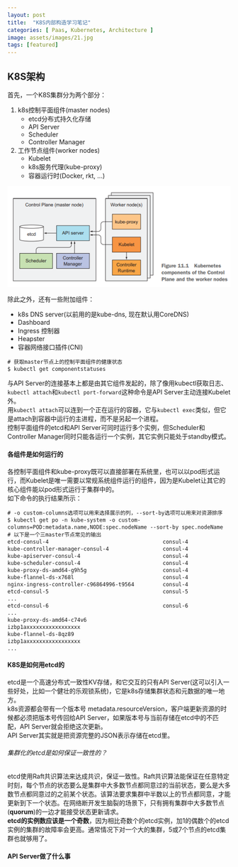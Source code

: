 ```yaml
---
layout: post
title:  "K8S内部构造学习笔记"
categories: [ Paas, Kubernetes, Architecture ]
image: assets/images/21.jpg
tags: [featured]
---
```


## K8S架构  
首先，一个K8S集群分为两个部分：
1. k8s控制平面组件(master nodes)
    - etcd分布式持久化存储
    - API Server
    - Scheduler
    - Controller Manager
2. 工作节点组件(worker nodes)
    - Kubelet
    - k8s服务代理(kube-proxy)
    - 容器运行时(Docker, rkt, ...)

![Architecture](/assets/images/kubernetes-architecture.png)

除此之外，还有一些附加组件：
- k8s DNS server(以前用的是kube-dns, 现在默认用CoreDNS)
- Dashboard
- Ingress 控制器
- Heapster
- 容器网络接口插件(CNI)

```shell
# 获取master节点上的控制平面组件的健康状态
$ kubectl get componentstatuses
```
与API Server的连接基本上都是由其它组件发起的，除了像用kubectl获取日志、`kubectl attach`和`kubectl port-forward`这种命令是API Server主动连接Kubelet外。  
用`kubectl attach`可以连到一个正在运行的容器，它与`kubectl exec`类似，但它是attach到容器中运行的主进程，而不是另起一个进程。  
控制平面组件的etcd和API Server可同时运行多个实例，但Scheduler和Controller Manager同时只能各运行一个实例，其它实例只能处于standby模式。  
#### 各组件是如何运行的
各控制平面组件和kube-proxy既可以直接部署在系统里，也可以以pod形式运行，而Kubelet是唯一需要以常规系统组件运行的组件，因为是Kubelet让其它的核心组件能以pod形式运行于集群中的。  
如下命令的执行结果所示：
```shell
# -o custom-columns选项可以用来选择展示的列，--sort-by选项可以用来对资源排序
$ kubectl get po -n kube-system -o custom-columns=POD:metadata.name,NODE:spec.nodeName --sort-by spec.nodeName
# 以下是一个三master节点常见的输出
etcd-consul-4                                    consul-4
kube-controller-manager-consul-4                 consul-4
kube-apiserver-consul-4                          consul-4
kube-scheduler-consul-4                          consul-4
kube-proxy-ds-amd64-g9h5g                        consul-4
kube-flannel-ds-x768l                            consul-4
nginx-ingress-controller-c96864996-t9564         consul-4
etcd-consul-5                                    consul-5
...
etcd-consul-6                                    consul-6
...
kube-proxy-ds-amd64-c74v6                        izbp1axxxxxxxxxxxxxxxxx
kube-flannel-ds-8qz89                            izbp1axxxxxxxxxxxxxxxxx
...
```
#### K8S是如何用etcd的
etcd是一个高速分布式一致性KV存储，和它交互的只有API Server(这可以引入一些好处，比如一个健壮的乐观锁系统)，它是k8s存储集群状态和元数据的唯一地方。  
k8s资源都会带有一个版本号 metadata.resourceVersion，客户端更新资源的时候都必须把版本号传回给API Server，如果版本号与当前存储在etcd中的不匹配，API Server就会拒绝这次更新。  
API Server其实就是把资源完整的JSON表示存储在etcd里。  
###### 集群化的etcd是如何保证一致性的？
etcd使用Raft共识算法来达成共识，保证一致性。Raft共识算法能保证在任意特定时刻，每个节点的状态要么是集群中大多数节点都同意过的当前状态，要么是大多数节点都同意过的之前某个状态。该算法要求集群中半数以上的节点都同意，才能更新到下一个状态。在网络断开发生脑裂的场景下，只有拥有集群中大多数节点(**quorum**)的一边才能接受状态更新请求。  
**etcd的实例数应该是一个奇数**，因为相比奇数个的etcd实例，加1的偶数个的etcd实例的集群的故障率会更高。通常情况下对一个大的集群，5或7个节点的etcd集群也就够用了。

#### API Server做了什么事
